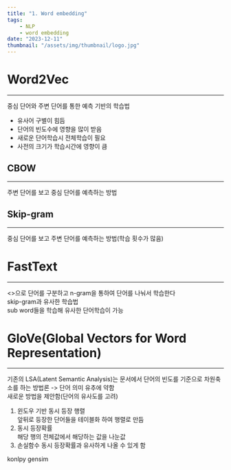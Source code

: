 ```yaml
---
title: "1. Word embedding"
tags:
    - NLP
    - word embedding
date: "2023-12-11"
thumbnail: "/assets/img/thumbnail/logo.jpg"
---
```


# Word2Vec
---
중심 단어와 주변 단어를 통한 예측 기반의 학습법  
* 유사어 구별이 힘듬
* 단어의 빈도수에 영향을 많이 받음
* 새로운 단어학습시 전체학습이 필요
* 사전의 크기가 학습시간에 영향이 큼

## CBOW
---
주변 단어를 보고 중심 단어를 예측하는 방법

## Skip-gram
---
중심 단어를 보고 주변 단어를 예측하는 방법(학습 횟수가 많음)

# FastText
---
<>으로 단어를 구분하고 n-gram을 통하여 단어를 나눠서 학습한다  
skip-gram과 유사한 학습법  
sub word들을 학습해 유사한 단어학습이 가능

# GloVe(Global Vectors for Word Representation)
---
기존의 LSA(Latent Semantic Analysis)는 문서에서 단어의 빈도를 기준으로 차원축소를 하는 방법론 -> 단어 의미 유추에 약함  
새로운 방법을 제안함(단어의 유사도를 고려)  
1. 윈도우 기반 동시 등장 행렬  
앞뒤로 등장한 단어들을 테이블화 하여 행렬로 만듬  
2. 동시 등장확률  
해당 행의 전체값에서 해당하는 값을 나눈값
3. 손실함수
동시 등장확률과 유사하게 나올 수 있게 함

konlpy
gensim

